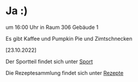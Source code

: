 
# Ja :)


um 16:00 Uhr in Raum 306 Gebäude 1

Es gibt Kaffee und Pumpkin Pie und Zimtschnecken



<!---![image] Ein Bild vielleicht?als -->

[23.10.2022]


Der Sportteil findet sich unter [Sport](/sport.md)

Die Rezeptesammlung findet sich unter [Rezepte](/rezepte.md)



